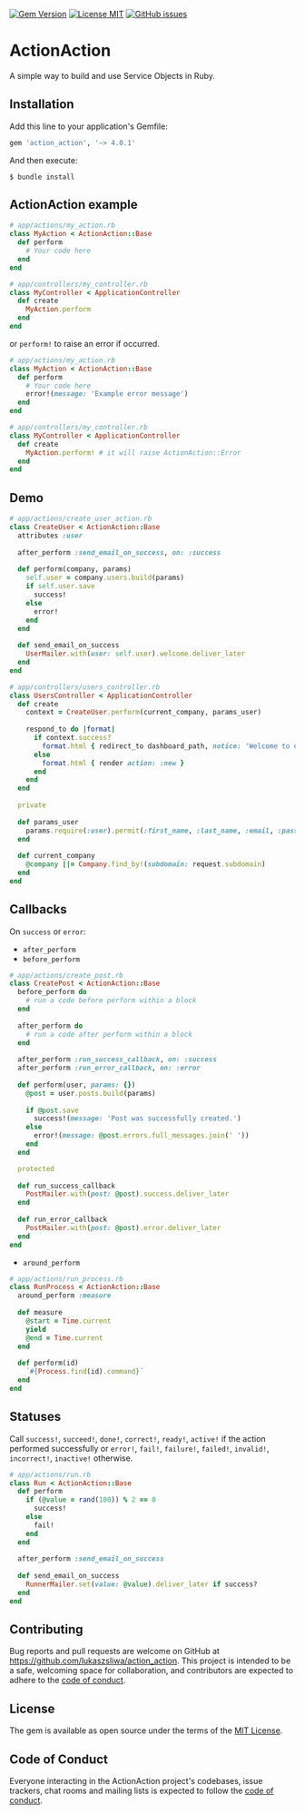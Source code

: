 
[![Gem Version](https://badge.fury.io/rb/action_action.svg)](https://badge.fury.io/rb/action_action)
[![License MIT](https://img.shields.io/github/license/lukaszsliwa/action_action)](https://github.com/lukaszsliwa/action_action/blob/main/LICENSE)
[![GitHub issues](https://img.shields.io/github/issues/lukaszsliwa/action_action)](https://github.com/lukaszsliwa/action_action/issues)

# ActionAction

A simple way to build and use Service Objects in Ruby.

## Installation

Add this line to your application's Gemfile:

```ruby
gem 'action_action', '~> 4.0.1'
```

And then execute:

    $ bundle install

## ActionAction example

```ruby
# app/actions/my_action.rb
class MyAction < ActionAction::Base
  def perform
    # Your code here
  end
end

# app/controllers/my_controller.rb
class MyController < ApplicationController
  def create
    MyAction.perform
  end
end
```

or `perform!` to raise an error if occurred.

```ruby
# app/actions/my_action.rb
class MyAction < ActionAction::Base
  def perform
    # Your code here
    error!(message: 'Example error message')
  end
end

# app/controllers/my_controller.rb
class MyController < ApplicationController
  def create
    MyAction.perform! # it will raise ActionAction::Error
  end
end
```

## Demo

```ruby
# app/actions/create_user_action.rb
class CreateUser < ActionAction::Base
  attributes :user
  
  after_perform :send_email_on_success, on: :success
  
  def perform(company, params)
    self.user = company.users.build(params)
    if self.user.save
      success!
    else
      error!
    end
  end
  
  def send_email_on_success
    UserMailer.with(user: self.user).welcome.deliver_later
  end
end

# app/controllers/users_controller.rb
class UsersController < ApplicationController
  def create
    context = CreateUser.perform(current_company, params_user)
    
    respond_to do |format|
      if context.success?
        format.html { redirect_to dashboard_path, notice: 'Welcome to our app' }
      else
        format.html { render action: :new } 
      end
    end
  end
  
  private
  
  def params_user
    params.require(:user).permit(:first_name, :last_name, :email, :password, :password_confirmation)
  end
  
  def current_company
    @company ||= Company.find_by!(subdomain: request.subdomain)
  end
end
```

## Callbacks

On `success` or `error`:
* `after_perform`
* `before_perform`
  
```ruby
# app/actions/create_post.rb
class CreatePost < ActionAction::Base
  before_perform do
    # run a code before perform within a block
  end
  
  after_perform do
    # run a code after perform within a block
  end
  
  after_perform :run_success_callback, on: :success
  after_perform :run_error_callback, on: :error
  
  def perform(user, params: {})
    @post = user.posts.build(params)
    
    if @post.save
      success!(message: 'Post was successfully created.')
    else
      error!(message: @post.errors.full_messages.join(' '))
    end
  end

  protected
  
  def run_success_callback
    PostMailer.with(post: @post).success.deliver_later
  end
  
  def run_error_callback
    PostMailer.with(post: @post).error.deliver_later
  end
end
```

* `around_perform`

```ruby
# app/actions/run_process.rb
class RunProcess < ActionAction::Base
  around_perform :measure
  
  def measure
    @start = Time.current
    yield
    @end = Time.current
  end
  
  def perform(id)
    `#{Process.find(id).command}`
  end
end
```

## Statuses

Call `success!`, `succeed!`, `done!`, `correct!`, `ready!`, `active!` if the action performed successfully or `error!`, `fail!`, `failure!`, `failed!`, `invalid!`, `incorrect!`, `inactive!` otherwise.

```ruby
# app/actions/run.rb
class Run < ActionAction::Base
  def perform
    if (@value = rand(100)) % 2 == 0
      success!
    else
      fail!
    end
  end
  
  after_perform :send_email_on_success
  
  def send_email_on_success
    RunnerMailer.set(value: @value).deliver_later if success?
  end
end
```

## Contributing

Bug reports and pull requests are welcome on GitHub at https://github.com/lukaszsliwa/action_action. This project is intended to be a safe, welcoming space for collaboration, and contributors are expected to adhere to the [code of conduct](https://github.com/lukaszsliwa/action_action/blob/master/CODE_OF_CONDUCT.md).


## License

The gem is available as open source under the terms of the [MIT License](https://opensource.org/licenses/MIT).

## Code of Conduct

Everyone interacting in the ActionAction project's codebases, issue trackers, chat rooms and mailing lists is expected to follow the [code of conduct](https://github.com/lukaszsliwa/action_action/blob/master/CODE_OF_CONDUCT.md).
